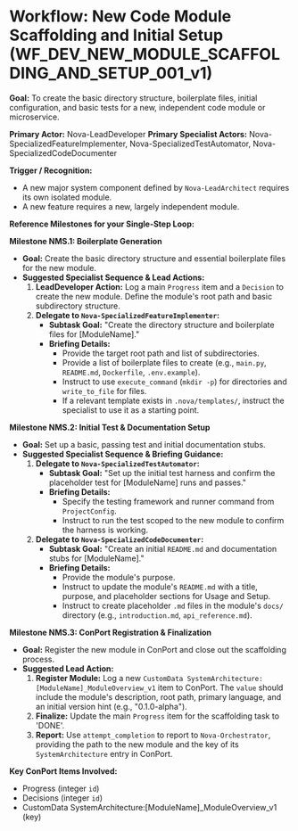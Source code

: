 # Workflow: New Code Module Scaffolding and Initial Setup (WF_DEV_NEW_MODULE_SCAFFOLDING_AND_SETUP_001_v1)

**Goal:** To create the basic directory structure, boilerplate files, initial configuration, and basic tests for a new, independent code module or microservice.

**Primary Actor:** Nova-LeadDeveloper
**Primary Specialist Actors:** Nova-SpecializedFeatureImplementer, Nova-SpecializedTestAutomator, Nova-SpecializedCodeDocumenter

**Trigger / Recognition:**
- A new major system component defined by `Nova-LeadArchitect` requires its own isolated module.
- A new feature requires a new, largely independent module.

**Reference Milestones for your Single-Step Loop:**

**Milestone NMS.1: Boilerplate Generation**
*   **Goal:** Create the basic directory structure and essential boilerplate files for the new module.
*   **Suggested Specialist Sequence & Lead Actions:**
    1.  **LeadDeveloper Action:** Log a main `Progress` item and a `Decision` to create the new module. Define the module's root path and basic subdirectory structure.
    2.  **Delegate to `Nova-SpecializedFeatureImplementer`:**
        *   **Subtask Goal:** "Create the directory structure and boilerplate files for [ModuleName]."
        *   **Briefing Details:**
            *   Provide the target root path and list of subdirectories.
            *   Provide a list of boilerplate files to create (e.g., `main.py`, `README.md`, `Dockerfile`, `.env.example`).
            *   Instruct to use `execute_command` (`mkdir -p`) for directories and `write_to_file` for files.
            *   If a relevant template exists in `.nova/templates/`, instruct the specialist to use it as a starting point.

**Milestone NMS.2: Initial Test & Documentation Setup**
*   **Goal:** Set up a basic, passing test and initial documentation stubs.
*   **Suggested Specialist Sequence & Briefing Guidance:**
    1.  **Delegate to `Nova-SpecializedTestAutomator`:**
        *   **Subtask Goal:** "Set up the initial test harness and confirm the placeholder test for [ModuleName] runs and passes."
        *   **Briefing Details:**
            *   Specify the testing framework and runner command from `ProjectConfig`.
            *   Instruct to run the test scoped to the new module to confirm the harness is working.
    2.  **Delegate to `Nova-SpecializedCodeDocumenter`:**
        *   **Subtask Goal:** "Create an initial `README.md` and documentation stubs for [ModuleName]."
        *   **Briefing Details:**
            *   Provide the module's purpose.
            *   Instruct to update the module's `README.md` with a title, purpose, and placeholder sections for Usage and Setup.
            *   Instruct to create placeholder `.md` files in the module's `docs/` directory (e.g., `introduction.md`, `api_reference.md`).

**Milestone NMS.3: ConPort Registration & Finalization**
*   **Goal:** Register the new module in ConPort and close out the scaffolding process.
*   **Suggested Lead Action:**
    1.  **Register Module:** Log a new `CustomData SystemArchitecture:[ModuleName]_ModuleOverview_v1` item to ConPort. The `value` should include the module's description, root path, primary language, and an initial version hint (e.g., "0.1.0-alpha").
    2.  **Finalize:** Update the main `Progress` item for the scaffolding task to 'DONE'.
    3.  **Report:** Use `attempt_completion` to report to `Nova-Orchestrator`, providing the path to the new module and the key of its `SystemArchitecture` entry in ConPort.

**Key ConPort Items Involved:**
- Progress (integer `id`)
- Decisions (integer `id`)
- CustomData SystemArchitecture:[ModuleName]_ModuleOverview_v1 (key)